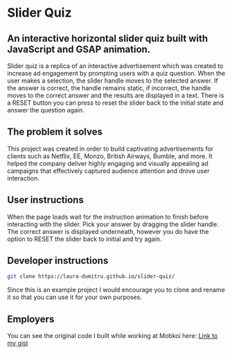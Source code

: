 # Slider Quiz

## An interactive horizontal slider quiz built with JavaScript and GSAP animation.

Slider quiz is a replica of an interactive advertisement which was created to increase ad engagement by prompting users with a quiz question. When the user makes a selection, the slider handle moves to the selected answer. If the answer is correct, the handle remains static, if incorrect, the handle moves to the correct answer and the results are displayed in a text. There is a RESET button you can press to reset the slider back to the initial state and answer the question again.

## The problem it solves

This project was created in order to build captivating advertisements for clients such as Netflix, EE, Monzo, British Airways, Bumble, and more. It helped the company deliver highly engaging and visually appealing ad campaigns that effectively captured audience attention and drove user interaction.

## User instructions

When the page loads wait for the instruction animation to finish before interacting with the slider. Pick your answer by dragging the slider handle. The correct answer is displayed underneath, however you do have the option to RESET the slider back to initial and try again.

## Developer instructions

```sh
git clone https://laura-dumitru.github.io/slider-quiz/
```

Since this is an example project I would encourage you to clone and rename it so that you can use it for your own purposes.

## Employers

You can see the original code I built while working at Mobkoi here: [Link to my gist](https://gist.github.com/laura-dumitru/8941bfcda5d722a8a78ae0b66128f697)
